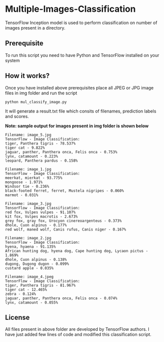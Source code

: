 # Multiple-Images-Classification

TensorFlow Inception model is used to perform classification on number of images present in a directory.

## Prerequisite

To run this script you need to have Python and TensorFlow installed on your system


## How it works?

Once you have installed above prerequisites place all JPEG or JPG image files in img folder and run the script

```
python mul_classify_image.py

```
It will generate a result.txt file which consits of filenames, prediction labels and scores.

**Note: sample output for images present in img folder is shown below**

```
Filename: image_5.jpg
TensorFlow - Image Classification:
tiger, Panthera tigris - 78.537%
tiger cat - 9.822%
jaguar, panther, Panthera onca, Felis onca - 0.753%
lynx, catamount - 0.223%
leopard, Panthera pardus - 0.158%

Filename: image_1.jpg
TensorFlow - Image Classification:
meerkat, mierkat - 93.775%
mongoose - 1.971%
Windsor tie - 0.236%
black-footed ferret, ferret, Mustela nigripes - 0.060%
marmot - 0.031%

Filename: image_3.jpg
TensorFlow - Image Classification:
red fox, Vulpes vulpes - 91.107%
kit fox, Vulpes macrotis - 2.673%
grey fox, gray fox, Urocyon cinereoargenteus - 0.373%
dhole, Cuon alpinus - 0.177%
red wolf, maned wolf, Canis rufus, Canis niger - 0.167%

Filename: image_2.jpg
TensorFlow - Image Classification:
hyena, hyaena - 91.135%
African hunting dog, hyena dog, Cape hunting dog, Lycaon pictus - 1.869%
dhole, Cuon alpinus - 0.138%
dugong, Dugong dugon - 0.099%
custard apple - 0.035%

Filename: image_4.jpeg
TensorFlow - Image Classification:
tiger, Panthera tigris - 81.967%
tiger cat - 12.465%
zebra - 0.124%
jaguar, panther, Panthera onca, Felis onca - 0.074%
lynx, catamount - 0.055% 

```

## License

All files present in above folder are developed by TensorFlow authors. 
I have just added few lines of code and modified this classification script.
